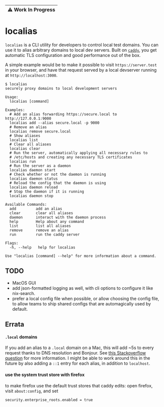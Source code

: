| :warning: Work In Progress          |
|---------------------------|

# localias

`localias` is a CLI utility for developers to control local test domains. You can use it to alias arbitrary domains to local dev servers. Built on [`caddy`](https://caddyserver.com/), you get automatic TLS configuration and good performance out of the box.

A simple example would be to make it possible to visit `https://server.test` in your browser, and have that request served by a local devserver running at `http://localhost:3000`.

```shell
$ localias
securely proxy domains to local development servers

Usage:
  localias [command]

Examples:
  # Add an alias forwarding https://secure.local to http://127.0.0.1:9000
  localias add --alias secure.local -p 9000
  # Remove an alias
  localias remove secure.local
  # Show aliases
  localias list
  # Clear all aliases
  localias clear
  # Run the server, automatically applying all necessary rules to
  # /etc/hosts and creating any necessary TLS certificates
  localias run
  # Run the server as a daemon
  localias daemon start
  # Check whether or not the daemon is running
  localias daemon status
  # Reload the config that the daemon is using
  localias daemon reload
  # Stop the daemon if it is running
  localias daemon stop

Available Commands:
  add         add an alias
  clear       clear all aliases
  daemon      interact with the daemon process
  help        Help about any command
  list        list all aliases
  remove      remove an alias
  run         run the caddy server

Flags:
  -h, --help   help for localias

Use "localias [command] --help" for more information about a command.
```

## TODO
- MacOS GUI
- add json-formatted logging as well, with cli options to configure it like
  nix-search.
- prefer a local config file when possible, or allow choosing the config file,
  to allow teams to ship shared configs that are automagically used by default.

## Errata

#### `.local` domains
If you add an alias to a `.local` domain on a Mac, this will add ~5s to every
request thanks to DNS resolution and Bonjour. See [this Stackoverflow
question](https://superuser.com/questions/1596225/dns-resolution-delay-for-entries-in-etc-hosts)
for more information.  I might be able to work around this in the future by
also adding a `::1` entry for each alias, in addition to `localhost`.

#### use the system trust store with firefox
to make firefox use the default trust stores that caddy edits: open firefox,
visit `about:config`, and set

```
security.enterprise_roots.enabled = true
```
